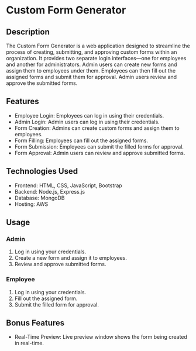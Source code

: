 # Custom Form Generator

## Description
The Custom Form Generator is a web application designed to streamline the process of creating, submitting, and approving custom forms within an organization. It provides two separate login interfaces—one for employees and another for administrators. Admin users can create new forms and assign them to employees under them. Employees can then fill out the assigned forms and submit them for approval. Admin users review and approve the submitted forms.

## Features
- Employee Login: Employees can log in using their credentials.
- Admin Login: Admin users can log in using their credentials.
- Form Creation: Admins can create custom forms and assign them to employees.
- Form Filling: Employees can fill out the assigned forms.
- Form Submission: Employees can submit the filled forms for approval.
- Form Approval: Admin users can review and approve submitted forms.

## Technologies Used
- Frontend: HTML, CSS, JavaScript, Bootstrap
- Backend: Node.js, Express.js
- Database: MongoDB
- Hosting: AWS

## Usage
### Admin
1. Log in using your credentials.
2. Create a new form and assign it to employees.
3. Review and approve submitted forms.

### Employee
1. Log in using your credentials.
2. Fill out the assigned form.
3. Submit the filled form for approval.

## Bonus Features
- Real-Time Preview: Live preview window shows the form being created in real-time.
